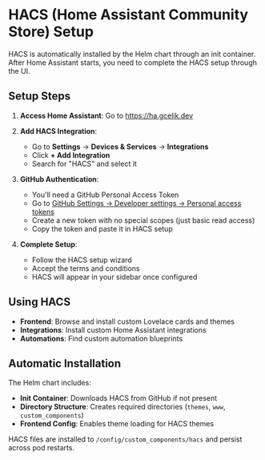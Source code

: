 # HACS (Home Assistant Community Store) Setup

HACS is automatically installed by the Helm chart through an init container. After Home Assistant starts, you need to complete the HACS setup through the UI.

## Setup Steps

1. **Access Home Assistant**: Go to https://ha.gcelik.dev

2. **Add HACS Integration**:
   - Go to **Settings** → **Devices & Services** → **Integrations**
   - Click **+ Add Integration**
   - Search for "HACS" and select it

3. **GitHub Authentication**:
   - You'll need a GitHub Personal Access Token
   - Go to [GitHub Settings → Developer settings → Personal access tokens](https://github.com/settings/tokens)
   - Create a new token with no special scopes (just basic read access)
   - Copy the token and paste it in HACS setup

4. **Complete Setup**:
   - Follow the HACS setup wizard
   - Accept the terms and conditions
   - HACS will appear in your sidebar once configured

## Using HACS

- **Frontend**: Browse and install custom Lovelace cards and themes
- **Integrations**: Install custom Home Assistant integrations
- **Automations**: Find custom automation blueprints

## Automatic Installation

The Helm chart includes:
- **Init Container**: Downloads HACS from GitHub if not present
- **Directory Structure**: Creates required directories (`themes`, `www`, `custom_components`)
- **Frontend Config**: Enables theme loading for HACS themes

HACS files are installed to `/config/custom_components/hacs` and persist across pod restarts.
